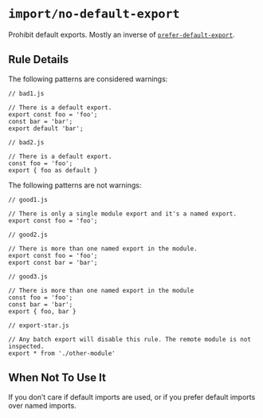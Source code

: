 `import/no-default-export`
==========================

Prohibit default exports. Mostly an inverse of [`prefer-default-export`](./prefer-default-export.md).

Rule Details
------------

The following patterns are considered warnings:

    // bad1.js

    // There is a default export.
    export const foo = 'foo';
    const bar = 'bar';
    export default 'bar';

    // bad2.js

    // There is a default export.
    const foo = 'foo';
    export { foo as default }

The following patterns are not warnings:

    // good1.js

    // There is only a single module export and it's a named export.
    export const foo = 'foo';

    // good2.js

    // There is more than one named export in the module.
    export const foo = 'foo';
    export const bar = 'bar';

    // good3.js

    // There is more than one named export in the module
    const foo = 'foo';
    const bar = 'bar';
    export { foo, bar }

    // export-star.js

    // Any batch export will disable this rule. The remote module is not inspected.
    export * from './other-module'

When Not To Use It
------------------

If you don’t care if default imports are used, or if you prefer default imports over named imports.
